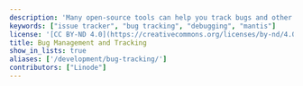 ```yaml
---
description: 'Many open-source tools can help you track bugs and other issues in your applications.'
keywords: ["issue tracker", "bug tracking", "debugging", "mantis"]
license: '[CC BY-ND 4.0](https://creativecommons.org/licenses/by-nd/4.0)'
title: Bug Management and Tracking
show_in_lists: true
aliases: ['/development/bug-tracking/']
contributors: ["Linode"]
---
```

